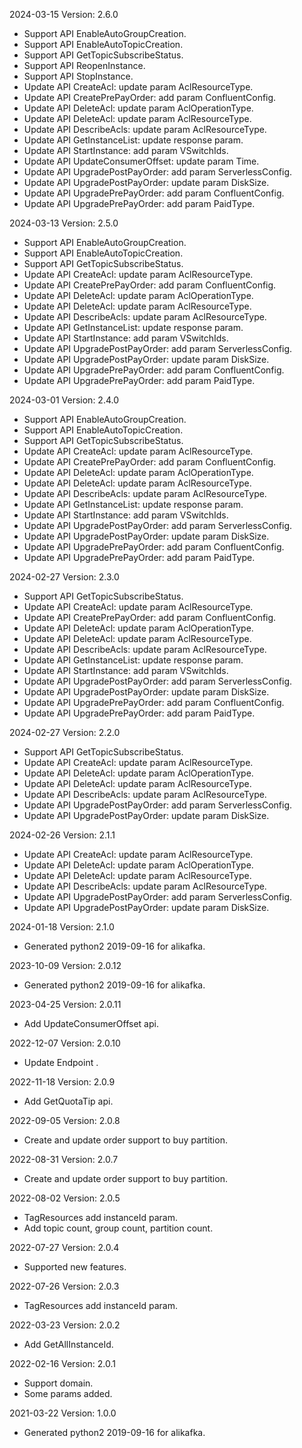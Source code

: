 2024-03-15 Version: 2.6.0
- Support API EnableAutoGroupCreation.
- Support API EnableAutoTopicCreation.
- Support API GetTopicSubscribeStatus.
- Support API ReopenInstance.
- Support API StopInstance.
- Update API CreateAcl: update param AclResourceType.
- Update API CreatePrePayOrder: add param ConfluentConfig.
- Update API DeleteAcl: update param AclOperationType.
- Update API DeleteAcl: update param AclResourceType.
- Update API DescribeAcls: update param AclResourceType.
- Update API GetInstanceList: update response param.
- Update API StartInstance: add param VSwitchIds.
- Update API UpdateConsumerOffset: update param Time.
- Update API UpgradePostPayOrder: add param ServerlessConfig.
- Update API UpgradePostPayOrder: update param DiskSize.
- Update API UpgradePrePayOrder: add param ConfluentConfig.
- Update API UpgradePrePayOrder: add param PaidType.


2024-03-13 Version: 2.5.0
- Support API EnableAutoGroupCreation.
- Support API EnableAutoTopicCreation.
- Support API GetTopicSubscribeStatus.
- Update API CreateAcl: update param AclResourceType.
- Update API CreatePrePayOrder: add param ConfluentConfig.
- Update API DeleteAcl: update param AclOperationType.
- Update API DeleteAcl: update param AclResourceType.
- Update API DescribeAcls: update param AclResourceType.
- Update API GetInstanceList: update response param.
- Update API StartInstance: add param VSwitchIds.
- Update API UpgradePostPayOrder: add param ServerlessConfig.
- Update API UpgradePostPayOrder: update param DiskSize.
- Update API UpgradePrePayOrder: add param ConfluentConfig.
- Update API UpgradePrePayOrder: add param PaidType.


2024-03-01 Version: 2.4.0
- Support API EnableAutoGroupCreation.
- Support API EnableAutoTopicCreation.
- Support API GetTopicSubscribeStatus.
- Update API CreateAcl: update param AclResourceType.
- Update API CreatePrePayOrder: add param ConfluentConfig.
- Update API DeleteAcl: update param AclOperationType.
- Update API DeleteAcl: update param AclResourceType.
- Update API DescribeAcls: update param AclResourceType.
- Update API GetInstanceList: update response param.
- Update API StartInstance: add param VSwitchIds.
- Update API UpgradePostPayOrder: add param ServerlessConfig.
- Update API UpgradePostPayOrder: update param DiskSize.
- Update API UpgradePrePayOrder: add param ConfluentConfig.
- Update API UpgradePrePayOrder: add param PaidType.


2024-02-27 Version: 2.3.0
- Support API GetTopicSubscribeStatus.
- Update API CreateAcl: update param AclResourceType.
- Update API CreatePrePayOrder: add param ConfluentConfig.
- Update API DeleteAcl: update param AclOperationType.
- Update API DeleteAcl: update param AclResourceType.
- Update API DescribeAcls: update param AclResourceType.
- Update API GetInstanceList: update response param.
- Update API StartInstance: add param VSwitchIds.
- Update API UpgradePostPayOrder: add param ServerlessConfig.
- Update API UpgradePostPayOrder: update param DiskSize.
- Update API UpgradePrePayOrder: add param ConfluentConfig.
- Update API UpgradePrePayOrder: add param PaidType.


2024-02-27 Version: 2.2.0
- Support API GetTopicSubscribeStatus.
- Update API CreateAcl: update param AclResourceType.
- Update API DeleteAcl: update param AclOperationType.
- Update API DeleteAcl: update param AclResourceType.
- Update API DescribeAcls: update param AclResourceType.
- Update API UpgradePostPayOrder: add param ServerlessConfig.
- Update API UpgradePostPayOrder: update param DiskSize.


2024-02-26 Version: 2.1.1
- Update API CreateAcl: update param AclResourceType.
- Update API DeleteAcl: update param AclOperationType.
- Update API DeleteAcl: update param AclResourceType.
- Update API DescribeAcls: update param AclResourceType.
- Update API UpgradePostPayOrder: add param ServerlessConfig.
- Update API UpgradePostPayOrder: update param DiskSize.


2024-01-18 Version: 2.1.0
- Generated python2 2019-09-16 for alikafka.

2023-10-09 Version: 2.0.12
- Generated python2 2019-09-16 for alikafka.

2023-04-25 Version: 2.0.11
- Add UpdateConsumerOffset api.

2022-12-07 Version: 2.0.10
- Update Endpoint .

2022-11-18 Version: 2.0.9
- Add GetQuotaTip api.

2022-09-05 Version: 2.0.8
- Create and update order support to buy partition.

2022-08-31 Version: 2.0.7
- Create and update order support to buy partition.

2022-08-02 Version: 2.0.5
- TagResources add instanceId param.
- Add topic count, group count, partition count.

2022-07-27 Version: 2.0.4
- Supported new features.

2022-07-26 Version: 2.0.3
- TagResources add instanceId param.

2022-03-23 Version: 2.0.2
- Add GetAllInstanceId.

2022-02-16 Version: 2.0.1
- Support domain.
- Some params added.

2021-03-22 Version: 1.0.0
- Generated python2 2019-09-16 for alikafka.


